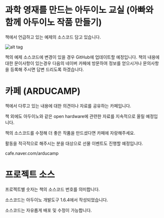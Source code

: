 # 과학 영재를 만드는 아두이노 교실 (아빠와 함께 아두이노 작품 만들기)

책에서 언급하고 있는 예제의 소스코드 담고 있습니다.

![alt tag](http://www.acornpub.co.kr/tb/detail/book/rg/ta/1444984136VryHEMZf.jpg)

책의 예제 소스코드에 변경이 있을 경우 GitHub에 업데이트할 예정입니다.
책의 내용에 대한 문이사항이 있는경우 다음의 네이버 카페에 방문하여 정보를 얻으시거나 문의사항을 등록해 주시면 답변 드리도록 하겠습니다.


# 카페 (ARDUCAMP)

책에서 다루고 있는 내용에 대한 의견이나 자료를 공유하는 카페입니다.

책 외에도 아두이노와 같은 open hardware에 관련한 자료를 지속적으로 올릴 예정입니다.

책의 소스코드를 수정해 더 좋은 작품을 만드셨다면 카페에 자랑해주세요.

활동을 적극적으로 해주시는 분을 대상으로 선물 이벤트도 진행할 예정입니다.

cafe.naver.com/arducamp


# 프로젝트 소스

프로젝트별 숫자는 책의 소스코드 번호를 의미합니다.

소스코드는 아두이노 개발도구 1.6.4에서 작성되었습니다.

소스코드는 자유롭게 배포 및 수정이 가능합니다.